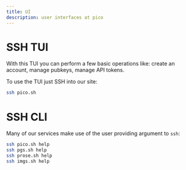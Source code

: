 ```yaml
---
title: UI
description: user interfaces at pico
---
```


# SSH TUI

With this TUI you can perform a few basic operations like: create an account,
manage pubkeys, manage API tokens.

To use the TUI just SSH into our site:

```bash
ssh pico.sh
```

# SSH CLI

Many of our services make use of the user providing argument to `ssh`:

```bash
ssh pico.sh help
ssh pgs.sh help
ssh prose.sh help
ssh imgs.sh help
```
